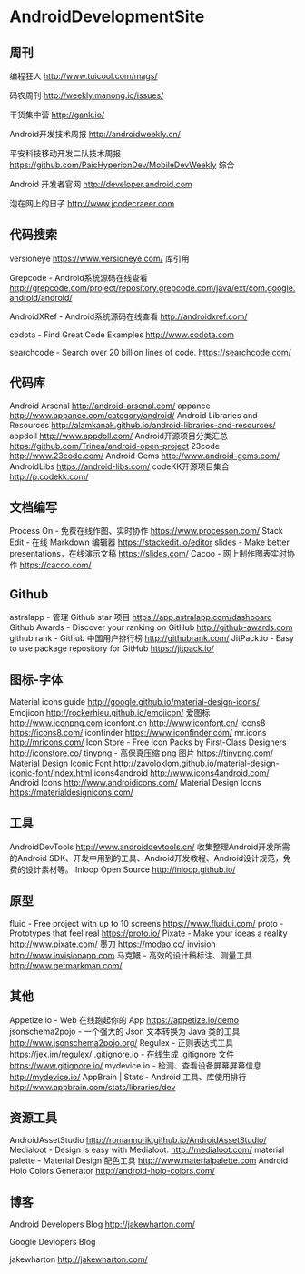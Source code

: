 # AndroidDevelopmentSite
## 周刊

编程狂人       http://www.tuicool.com/mags/

码农周刊       http://weekly.manong.io/issues/

干货集中营    http://gank.io/

Android开发技术周报    http://androidweekly.cn/

平安科技移动开发二队技术周报 https://github.com/PaicHyperionDev/MobileDevWeekly
综合

Android 开发者官网  http://developer.android.com

泡在网上的日子 http://www.jcodecraeer.com
## 代码搜索

versioneye https://www.versioneye.com/   库引用

 Grepcode - Android系统源码在线查看  http://grepcode.com/project/repository.grepcode.com/java/ext/com.google.android/android/

AndroidXRef - Android系统源码在线查看 http://androidxref.com/

codota - Find Great Code Examples  http://www.codota.com

searchcode - Search over 20 billion lines of code.   https://searchcode.com/

## 代码库

Android Arsenal  http://android-arsenal.com/
appance     http://www.appance.com/category/android/
Android Libraries and Resources  http://alamkanak.github.io/android-libraries-and-resources/
appdoll    http://www.appdoll.com/
Android开源项目分类汇总  https://github.com/Trinea/android-open-project
23code   http://www.23code.com/
Android Gems  http://www.android-gems.com/
AndroidLibs   https://android-libs.com/
codeKK开源项目集合  http://p.codekk.com/

## 文档编写

Process On - 免费在线作图、实时协作   https://www.processon.com/
Stack Edit - 在线 Markdown 编辑器  https://stackedit.io/editor
slides - Make better presentations，在线演示文稿  https://slides.com/
Cacoo - 网上制作图表实时协作   https://cacoo.com/
## Github

astralapp - 管理 Github star 项目  https://app.astralapp.com/dashboard
Github Awards - Discover your ranking on GitHub  http://github-awards.com
github rank - Github 中国用户排行榜   http://githubrank.com/
JitPack.io - Easy to use package repository for GitHub  https://jitpack.io/
## 图标-字体
Material icons guide   http://google.github.io/material-design-icons/
Emojicon  http://rockerhieu.github.io/emojicon/
爱图标    http://www.iconpng.com
iconfont.cn  http://www.iconfont.cn/
icons8   https://icons8.com/
iconfinder  https://www.iconfinder.com/
mr.icons    http://mricons.com/
Icon Store - Free Icon Packs by First-Class Designers   http://iconstore.co/
tinypng - 高保真压缩 png 图片  https://tinypng.com/
Material Design Iconic Font  http://zavoloklom.github.io/material-design-iconic-font/index.html
icons4android  http://www.icons4android.com/
Android Icons  http://www.androidicons.com/
Material Design Icons  https://materialdesignicons.com/
## 工具

AndroidDevTools http://www.androiddevtools.cn/ 收集整理Android开发所需的Android SDK、开发中用到的工具、Android开发教程、Android设计规范，免费的设计素材等。
Inloop Open Source  http://inloop.github.io/
## 原型

fluid - Free project with up to 10 screens  https://www.fluidui.com/
proto - Prototypes that feel real  https://proto.io/
Pixate - Make your ideas a reality  http://www.pixate.com/
墨刀  https://modao.cc/
invision  http://www.invisionapp.com
马克鳗 - 高效的设计稿标注、测量工具  http://www.getmarkman.com/
## 其他

Appetize.io - Web 在线跑起你的 App  https://appetize.io/demo
jsonschema2pojo - 一个强大的 Json 文本转换为 Java 类的工具  http://www.jsonschema2pojo.org/
Regulex - 正则表达式工具  https://jex.im/regulex/
.gitignore.io - 在线生成 .gitignore 文件  https://www.gitignore.io/
mydevice.io - 检测、查看设备屏幕屏幕信息  http://mydevice.io/
AppBrain | Stats - Android 工具、库使用排行  http://www.appbrain.com/stats/libraries/dev

## 资源工具

AndroidAssetStudio  http://romannurik.github.io/AndroidAssetStudio/
Medialoot - Design is easy with Medialoot.  http://medialoot.com/
material palette - Material Design 配色工具  http://www.materialpalette.com
Android Holo Colors Generator  http://android-holo-colors.com/
## 博客

Android Developers Blog  http://jakewharton.com/

Google Devlopers Blog

jakewharton    http://jakewharton.com/
